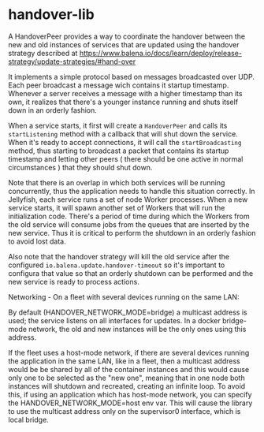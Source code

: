 # handover-lib

A HandoverPeer provides a way to coordinate the handover between the new and old instances of services that are updated using the handover strategy described
at https://www.balena.io/docs/learn/deploy/release-strategy/update-strategies/#hand-over

It implements a simple protocol based on messages broadcasted over UDP. Each peer broadcast a message wich contains it startup timestamp. Whenever a server receives
a message with a higher timestamp than its own, it realizes that there's a younger instance running and shuts itself down in an orderly fashion.

When a service starts, it first will create a `HandoverPeer` and calls its `startListening` method with a callback that will shut down the service.
When it's ready to accept connections, it will call the `startBroadcasting` method, thus starting to broadcast a packet that contains its
startup timestamp and letting other peers ( there should be one active in normal circumstances ) that they should shut down.

Note that there is an overlap in which both services will be running concurrently, thus the application needs to handle this situation correctly. In Jellyfish,
each service runs a set of node Worker processes. When a new service starts, it will spawn another set of Workers that will run the initialization code.
There's a period of time during which the Workers from the old service will consume jobs from the queues that are inserted by the new service. Thus it is
critical to perform the shutdown in an orderly fashion to avoid lost data.

Also note that the handover strategy will kill the old service after the configured `io.balena.update.handover-timeout` so it's important to configura that value
so that an orderly shutdown can be performed and the new service is ready to process actions.

Networking - On a fleet with several devices running on the same LAN:

By default (HANDOVER_NETWORK_MODE=bridge) a multicast address is used; the service listens on all interfaces for updates.
In a docker bridge-mode network, the old and new instances will be the only ones using this address.

If the fleet uses a host-mode network, if there
are several devices running the application in the same LAN, like in a fleet, then a multicast address would be be shared by all of the container instances and 
this would cause only one to be selected
as the "new one", meaning that in one node both instances will shutdown and recreated, creating an infinite loop.
To avoid this, if using an application which has
host-mode network, you can specify the HANDOVER_NETWORK_MODE=host env var. This will cause the library to use the multicast address only on the
supervisor0 interface, which is local bridge. 

